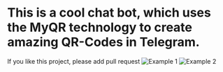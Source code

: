 # This is a cool chat bot, which uses the MyQR technology to create amazing QR-Codes in Telegram.
If you like this project, please add pull request
![Example 1](QR_Bot/example1.png)
![Example 2](QR_Bot/example2.png)
